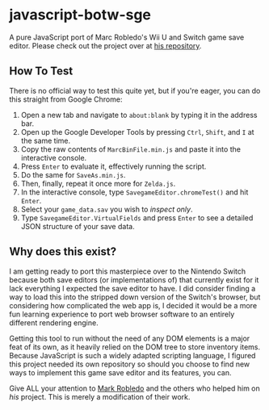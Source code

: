 # javascript-botw-sge
A pure JavaScript port of Marc Robledo's Wii U and Switch game save editor. Please check out the project over at [his repository](https://github.com/marcrobledo/savegame-editors/tree/master/zelda-botw).

## How To Test
There is no official way to test this quite yet, but if you're eager, you can do this straight from Google Chrome:
1. Open a new tab and navigate to `about:blank` by typing it in the address bar.
2. Open up the Google Developer Tools by pressing `Ctrl`, `Shift`, and `I` at the same time.
3. Copy the raw contents of `MarcBinFile.min.js` and paste it into the interactive console.
4. Press `Enter` to evaluate it, effectively running the script.
5. Do the same for `SaveAs.min.js`.
6. Then, finally, repeat it once more for `Zelda.js`.
7. In the interactive console, type `SavegameEditor.chromeTest()` and hit `Enter`.
8. Select your `game_data.sav` you wish to *inspect only*.
9. Type `SavegameEditor.VirtualFields` and press `Enter` to see a detailed JSON structure of your save data.

## Why does this exist?
I am getting ready to port this masterpiece over to the Nintendo Switch because both save editors (or implementations of) that currently exist for it lack everything I expected the save editor to have. I did consider finding a way to load this into the stripped down version of the Switch's browser, but considering how complicated the web app is, I decided it would be a more fun learning experience to port web browser software to an entirely different rendering engine.

Getting this tool to run without the need of any DOM elements is a major feat of its own, as it heavily relied on the DOM tree to store inventory items. Because JavaScript is such a widely adapted scripting language, I figured this project needed its own repository so should you choose to find new ways to implement this game save editor and its features, you can.

Give ALL your attention to [Mark Robledo](https://github.com/marcrobledo/savegame-editors/tree/master/zelda-botw) and the others who helped him on *his* project. This is merely a modification of their work.
